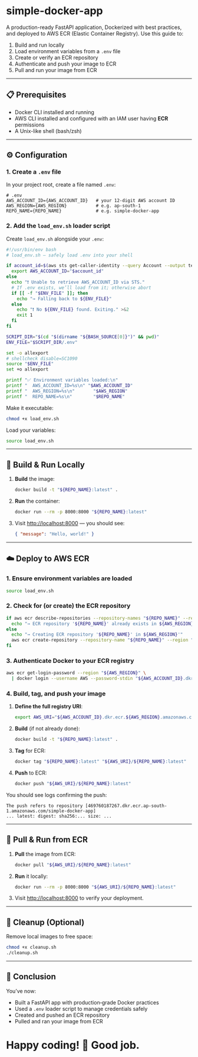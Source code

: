 # simple-docker-app

A production-ready FastAPI application, Dockerized with best practices, and deployed to AWS ECR (Elastic Container Registry). Use this guide to:

1. Build and run locally
2. Load environment variables from a `.env` file
3. Create or verify an ECR repository
4. Authenticate and push your image to ECR
5. Pull and run your image from ECR

---

## 📋 Prerequisites

* Docker CLI installed and running
* AWS CLI installed and configured with an IAM user having **ECR** permissions
* A Unix-like shell (bash/zsh)


---

## ⚙️ Configuration

### 1. Create a `.env` file

In your project root, create a file named `.env`:

```dotenv
# .env
AWS_ACCOUNT_ID={AWS_ACCOUNT_ID}   # your 12-digit AWS account ID
AWS_REGION={AWS_REGION}           # e.g. ap-south-1
REPO_NAME={REPO_NAME}             # e.g. simple-docker-app
```

### 2. Add the `load_env.sh` loader script

Create `load_env.sh` alongside your `.env`:

```bash
#!/usr/bin/env bash
# load_env.sh – safely load .env into your shell

if account_id=$(aws sts get-caller-identity --query Account --output text 2>/dev/null); then
  export AWS_ACCOUNT_ID="$account_id"
else
  echo "❗ Unable to retrieve AWS_ACCOUNT_ID via STS."
  # If .env exists, we’ll load from it; otherwise abort
  if [[ -f "$ENV_FILE" ]]; then
    echo "→ Falling back to ${ENV_FILE}"
  else
    echo "❗ No ${ENV_FILE} found. Exiting." >&2
    exit 1
  fi
fi

SCRIPT_DIR="$(cd "$(dirname "${BASH_SOURCE[0]}")" && pwd)"
ENV_FILE="$SCRIPT_DIR/.env"

set -o allexport
# shellcheck disable=SC1090
source "$ENV_FILE"
set +o allexport

printf "✅ Environment variables loaded:\n"
printf "  AWS_ACCOUNT_ID=%s\n" "$AWS_ACCOUNT_ID"
printf "  AWS_REGION=%s\n"       "$AWS_REGION"
printf "  REPO_NAME=%s\n"        "$REPO_NAME"
```

Make it executable:

```bash
chmod +x load_env.sh
```

Load your variables:

```bash
source load_env.sh
```

---

## 🚀 Build & Run Locally

1. **Build** the image:

   ```bash
   docker build -t "${REPO_NAME}:latest" .
   ```

2. **Run** the container:

   ```bash
   docker run --rm -p 8000:8000 "${REPO_NAME}:latest"
   ```

3. Visit [http://localhost:8000](http://localhost:8000) — you should see:

   ```json
   { "message": "Hello, world!" }
   ```

---

## ☁️ Deploy to AWS ECR

### 1. Ensure environment variables are loaded

```bash
source load_env.sh
```

### 2. Check for (or create) the ECR repository

```bash
if aws ecr describe-repositories --repository-names "${REPO_NAME}" --region "${AWS_REGION}" > /dev/null 2>&1; then
  echo "→ ECR repository '${REPO_NAME}' already exists in ${AWS_REGION}"
else
  echo "→ Creating ECR repository '${REPO_NAME}' in ${AWS_REGION}'"
  aws ecr create-repository --repository-name "${REPO_NAME}" --region "${AWS_REGION}"
fi
```

### 3. Authenticate Docker to your ECR registry

```bash
aws ecr get-login-password --region "${AWS_REGION}" \
  | docker login --username AWS --password-stdin "${AWS_ACCOUNT_ID}.dkr.ecr.${AWS_REGION}.amazonaws.com"
```

### 4. Build, tag, and push your image

1. **Define the full registry URI**:

   ```bash
   export AWS_URI="${AWS_ACCOUNT_ID}.dkr.ecr.${AWS_REGION}.amazonaws.com"
   ```

2. **Build** (if not already done):

   ```bash
   docker build -t "${REPO_NAME}:latest" .
   ```

3. **Tag** for ECR:

   ```bash
   docker tag "${REPO_NAME}:latest" "${AWS_URI}/${REPO_NAME}:latest"
   ```

4. **Push** to ECR:

   ```bash
   docker push "${AWS_URI}/${REPO_NAME}:latest"
   ```

You should see logs confirming the push:

```
The push refers to repository [469760187267.dkr.ecr.ap-south-1.amazonaws.com/simple-docker-app]
... latest: digest: sha256:... size: ...
```

---

## 🎯 Pull & Run from ECR

1. **Pull** the image from ECR:

   ```bash
   docker pull "${AWS_URI}/${REPO_NAME}:latest"
   ```

2. **Run** it locally:

   ```bash
   docker run --rm -p 8000:8000 "${AWS_URI}/${REPO_NAME}:latest"
   ```

3. Visit [http://localhost:8000](http://localhost:8000) to verify your deployment.

---

## 🧹 Cleanup (Optional)

Remove local images to free space:

```bash
chmod +x cleanup.sh
./cleanup.sh
```

---

## 📝 Conclusion

You’ve now:

* Built a FastAPI app with production‑grade Docker practices
* Used a `.env` loader script to manage credentials safely
* Created and pushed an ECR repository
* Pulled and ran your image from ECR

# Happy coding! 🎉 Good job.
